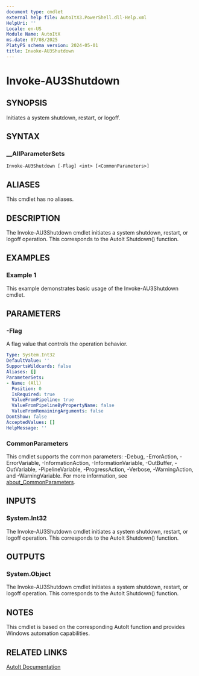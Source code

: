 ```yaml
---
document type: cmdlet
external help file: AutoItX3.PowerShell.dll-Help.xml
HelpUri: ''
Locale: en-US
Module Name: AutoItX
ms.date: 07/08/2025
PlatyPS schema version: 2024-05-01
title: Invoke-AU3Shutdown
---
```


# Invoke-AU3Shutdown

## SYNOPSIS

Initiates a system shutdown, restart, or logoff.

## SYNTAX

### __AllParameterSets

```
Invoke-AU3Shutdown [-Flag] <int> [<CommonParameters>]
```

## ALIASES

This cmdlet has no aliases.

## DESCRIPTION

The Invoke-AU3Shutdown cmdlet initiates a system shutdown, restart, or logoff operation. This corresponds to the AutoIt Shutdown() function.

## EXAMPLES

### Example 1

This example demonstrates basic usage of the Invoke-AU3Shutdown cmdlet.

## PARAMETERS

### -Flag

A flag value that controls the operation behavior.

```yaml
Type: System.Int32
DefaultValue: ''
SupportsWildcards: false
Aliases: []
ParameterSets:
- Name: (All)
  Position: 0
  IsRequired: true
  ValueFromPipeline: true
  ValueFromPipelineByPropertyName: false
  ValueFromRemainingArguments: false
DontShow: false
AcceptedValues: []
HelpMessage: ''
```

### CommonParameters

This cmdlet supports the common parameters: -Debug, -ErrorAction, -ErrorVariable,
-InformationAction, -InformationVariable, -OutBuffer, -OutVariable, -PipelineVariable,
-ProgressAction, -Verbose, -WarningAction, and -WarningVariable. For more information, see
[about_CommonParameters](https://go.microsoft.com/fwlink/?LinkID=113216).

## INPUTS

### System.Int32

The Invoke-AU3Shutdown cmdlet initiates a system shutdown, restart, or logoff operation. This corresponds to the AutoIt Shutdown() function.

## OUTPUTS

### System.Object

The Invoke-AU3Shutdown cmdlet initiates a system shutdown, restart, or logoff operation. This corresponds to the AutoIt Shutdown() function.

## NOTES

This cmdlet is based on the corresponding AutoIt function and provides Windows automation capabilities.

## RELATED LINKS

[AutoIt Documentation](https://www.autoitscript.com/autoit3/docs/)












